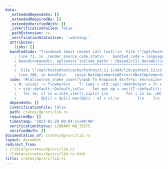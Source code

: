 ```yaml
---
data:
  _extendedDependsOn: []
  _extendedRequiredBy: []
  _extendedVerifiedWith: []
  _isVerificationFailed: false
  _pathExtension: rs
  _verificationStatusIcon: ':warning:'
  attributes:
    links: []
  bundledCode: "Traceback (most recent call last):\n  File \"/opt/hostedtoolcache/Python/3.11.1/x64/lib/python3.11/site-packages/onlinejudge_verify/documentation/build.py\"\
    , line 71, in _render_source_code_stat\n    bundled_code = language.bundle(stat.path,\
    \ basedir=basedir, options={'include_paths': [basedir]}).decode()\n          \
    \         ^^^^^^^^^^^^^^^^^^^^^^^^^^^^^^^^^^^^^^^^^^^^^^^^^^^^^^^^^^^^^^^^^^^^^^^^^^^^^^^^^\n\
    \  File \"/opt/hostedtoolcache/Python/3.11.1/x64/lib/python3.11/site-packages/onlinejudge_verify/languages/rust.py\"\
    , line 288, in bundle\n    raise NotImplementedError\nNotImplementedError\n"
  code: "#[allow(non_snake_case)]\npub fn knapsack_01<T>(w: Vec<usize>, v: Vec<T>,\
    \ W: usize) -> T\nwhere\n    T: Copy + std::ops::Add<Output = T> + std::cmp::Ord\
    \ + std::default::Default,\n{\n    let mut dp = vec![T::default(); W + 1];\n \
    \   for (w, v) in w.into_iter().zip(v) {\n        for i in (w..=W).rev() {\n \
    \           dp[i] = dp[i].max(dp[i - w] + v);\n        }\n    }\n    dp[W]\n}\n"
  dependsOn: []
  isVerificationFile: false
  path: crates/dp/src/lib.rs
  requiredBy: []
  timestamp: '2023-01-29 00:04:11+09:00'
  verificationStatus: LIBRARY_NO_TESTS
  verifiedWith: []
documentation_of: crates/dp/src/lib.rs
layout: document
redirect_from:
- /library/crates/dp/src/lib.rs
- /library/crates/dp/src/lib.rs.html
title: crates/dp/src/lib.rs
---
```


